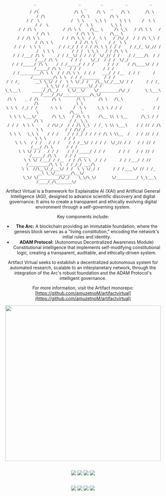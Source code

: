 <div align="center">

```
         _                   _         _          _          _          _                    _           _       
        / /\                /\ \      /\ \       /\ \       /\ \       / /\                /\ \         /\ \     
       / /  \              /  \ \     \_\ \      \ \ \     /  \ \     / /  \              /  \ \        \_\ \    
      / / /\ \            / /\ \ \    /\__ \     /\ \_\   / /\ \ \   / / /\ \            / /\ \ \       /\__ \   
     / / /\ \ \          / / /\ \_\  / /_ \ \   / /\/_/  / / /\ \_\ / / /\ \ \          / / /\ \ \     / /_ \ \  
    / / /  \ \ \        / / /_/ / / / / /\ \ \ / / /    / /_/_ \/_// / /  \ \ \        / / /  \ \_\   / / /\ \ \ 
   / / /___/ /\ \      / / /__\/ / / / /  \/_// / /    / /____/\  / / /___/ /\ \      / / /    \/_/  / / /  \/_/ 
  / / /_____/ /\ \    / / /_____/ / / /      / / /    / /\____\/ / / /_____/ /\ \    / / /          / / /        
 / /_________/\ \ \  / / /\ \ \  / / /   ___/ / /__  / / /      / /_________/\ \ \  / / /________  / / /         
/ / /_       __\ \_\/ / /  \ \ \/_/ /   /\__\/_/___\/ / /      / / /_       __\ \_\/ / /_________\/_/ /          
\_\___\     _____/_/\__/    \_\/__\/    \/_________/\/_/       \_\___\     /____/_/\/____________/\_\/           
/\ \    _ / /\      /\ \       /\ \      /\ \   /\_\               / /\                _\ \                      
\ \ \  /_/ / /      \ \ \     /  \ \     \_\ \ / / /         _    / /  \              /\__ \                     
 \ \ \ \___\/       /\ \_\   / /\ \ \    /\__ \\ \ \__      /\_\ / / /\ \            / /_ \_\                    
 / / /  \ \ \      / /\/_/  / / /\ \_\  / /_ \ \\ \___\    / / // / /\ \ \          / / /\/_/                    
 \ \ \   \_\ \    / / /    / / /_/ / / / / /\ \ \\__  /   / / // / /  \ \ \        / / /                         
  \ \ \  / / /   / / /    / / /__\/ / / / /  \/_// / /   / / // / /___/ /\ \      / / /                          
   \ \ \/ / /   / / /    / / /_____/ / / /      / / /   / / // / /_____/ /\ \    / / / ____                      
    \ \ \/ /___/ / /__  / / /\ \ \  / / /      / / /___/ / // /_________/\ \ \  / /_/_/ ___/\                    
     \ \  //\__\/_/___\/ / /  \ \ \/_/ /      / / /____\/ // / /_       __\ \_\/_______/\__\/                    
      \_\/ \/_________/\/_/    \_\/\_\/       \/_________/ \_\___\     /____/_/\_______\/                        

```

<div align="center">

Artifact Virtual is a framework for Explainable AI (XAI) and Artificial General Intelligence (AGI), designed to advance scientific discovery and digital governance. It aims to create a transparent and ethically evolving digital environment through a self-governing system.

Key components include:

*   **The Arc:** A blockchain providing an immutable foundation, where the genesis block serves as a "living constitution," encoding the network's initial rules and identity.
*   **ADAM Protocol:** (Autonomous Decentralized Awareness Module) Constitutional intelligence that implements self-modifying constitutional logic, creating a transparent, auditable, and ethically-driven system.

Artifact Virtual seeks to establish a decentralized autonomous system for automated research, scalable to an interplanetary network, through the integration of the Arc's robust foundation and the ADAM Protocol's intelligent governance.

For more information, visit the Artifact monorepo: [https://github.com/amuzetnoM/artifactvirtual](https://github.com/amuzetnoM/artifactvirtual)

<!-- Elegant Separator -->

<!-- Sophisticated Badge Stack with Blue Accents -->

<!-- Enhanced Technology Stack -->


<!-- Elegant Separator -->
<img src="https://user-images.githubusercontent.com/73097560/115834477-dbab4500-a447-11eb-908a-139a6edaec5c.gif" width="500" />

<!-- Sophisticated Badge Stack with Blue Accents -->
<div style="margin: 30px 0;">
  <img src="https://img.shields.io/badge/Python-3.11+-1e3a8a?style=for-the-badge&logo=python&logoColor=white&labelColor=1f2937" />
  <img src="https://img.shields.io/badge/TypeScript-5.0+-2563eb?style=for-the-badge&logo=typescript&logoColor=white&labelColor=1f2937" />
  <img src="https://img.shields.io/badge/Rust-1.70+-3b82f6?style=for-the-badge&logo=rust&logoColor=white&labelColor=1f2937" />
  <img src="https://img.shields.io/badge/Solidity-0.8+-60a5fa?style=for-the-badge&logo=solidity&logoColor=white&labelColor=1f2937" />
</div>

<!-- Enhanced Technology Stack -->
<div style="margin: 20px 0;">
  <img src="https://img.shields.io/badge/🧠-Multi--Agent%20AI-1e40af?style=flat-square&labelColor=374151&color=1e40af" />
  <img src="https://img.shields.io/badge/⚡-Real--time%20Inference-2563eb?style=flat-square&labelColor=374151&color=2563eb" />
  <img src="https://img.shields.io/badge/🔗-Constitutional%20Governance-3b82f6?style=flat-square&labelColor=374151&color=3b82f6" />
  <img src="https://img.shields.io/badge/💎-FUEL%20Protocol-60a5fa?style=flat-square&labelColor=374151&color=60a5fa" />
</div>

</div>
